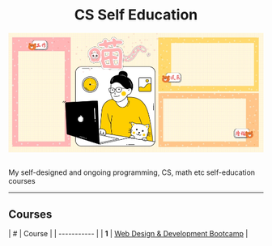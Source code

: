 <div align="center">
  <h1>CS Self Education</h1>
  <img src="banner.jpg" align="center"/>
  <br/><br/>
</div>

My self-designed and ongoing programming, CS, math etc self-education courses

---

## Courses

| # | Course |
| ----------- |
| **1** | [Web Design & Development Bootcamp](https://github.com/abeerration/Web-Design-Development-Bootcamp) |
